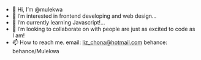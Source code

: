- 👋 Hi, I’m @mulekwa
- 👀 I’m interested in frontend developing and web design...
- 🌱 I’m currently learning Javascript!...
- 💞️ I’m looking to collaborate on with people are just as excited to code as I am!
- 📫 How to reach me.
email: liz_chona@hotmail.com
behance: behance/Mulekwa

